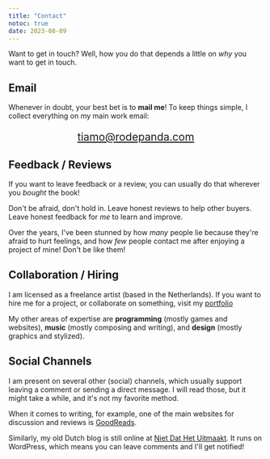 ```yaml
---
title: "Contact"
notoc: true
date: 2023-08-09
---
```


Want to get in touch? Well, how you do that depends a little on _why_ you want to get in touch.

## Email

Whenever in doubt, your best bet is to **mail me**! To keep things simple, I collect everything on my main work email:

<p style="text-align: center; font-size: 1.5em;">
    <a href="mailto:tiamo@rodepanda.com">tiamo@rodepanda.com</a>
</p>

## Feedback / Reviews

If you want to leave feedback or a review, you can usually do that wherever you _bought_ the book!

Don't be afraid, don't hold in. Leave honest reviews to help other buyers. Leave honest feedback for _me_ to learn and improve.

Over the years, I've been stunned by how _many_ people lie because they're afraid to hurt feelings, and how _few_ people contact me after enjoying a project of mine! Don't be like them!

## Collaboration / Hiring

I am licensed as a freelance artist (based in the Netherlands). If you want to hire me for a project, or collaborate on something, visit my [portfolio](https://rodepanda.com)

My other areas of expertise are **programming** (mostly games and websites), **music** (mostly composing and writing), and **design** (mostly graphics and stylized).

## Social Channels

I am present on several other (social) channels, which usually support leaving a comment or sending a direct message. I will read those, but it might take a while, and it's not my favorite method.

When it comes to writing, for example, one of the main websites for discussion and reviews is [GoodReads](https://goodreads.com).

Similarly, my old Dutch blog is still online at [Niet Dat Het Uitmaakt](https://nietdathetuitmaakt.nl). It runs on WordPress, which means you can leave comments and I'll get notified!